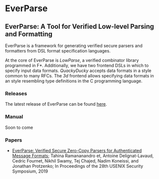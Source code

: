 # EverParse

## EverParse: A Tool for Verified Low-level Parsing and Formatting

EverParse is a framework for generating verified secure parsers and
formatters from DSL format specification languages.

At the core of EverParse is _LowParse_, a verified combinator library
programmed in F\*. Additionally, we have two frontend DSLs in which to
specify input data formats. _QuackyDucky_ accepts data formats in a
style common to many RFCs. The _3d_ frontend allows specifying data
formats in an style resembling type definitions in the C programming
language.

### Releases

The latest release of EverParse can be found [here](https://github.com/project-everest/everparse/releases).

### Manual

Soon to come

### Papers

* [EverParse: Verified Secure Zero-Copy Parsers for Authenticated Message Formats](https://project-everest.github.io/assets/everparse.pdf);
  Tahina Ramananandro et, Antoine Delignat-Lavaud, Cedric Fournet, Nikhil Swamy, Tej Chajed, Nadim Koneissi, and Jonathan Protzenko;
  In Proceedings of the 28th USENIX Security Symposium, 2019
